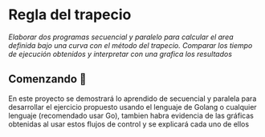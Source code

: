 # Regla del trapecio

_Elaborar dos programas secuencial y paralelo para calcular el area definida bajo una curva con el método del trapecio.
Comparar los tiempo de ejecución obtenidos y interpretar con una grafica los resultados_

## Comenzando 🚀

En este proyecto se demostrará lo aprendido de secuencial y paralela para desarrollar el ejercicio propuesto usando el lenguaje de Golang o cualquier lenguaje
(recomendado usar Go), tambien habra evidencia de las gráficas obtenidas al usar estos flujos de control y se explicará cada uno de ellos 
